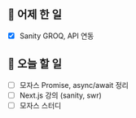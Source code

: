 ## 🐣 어제 한 일

- [x] Sanity GROQ, API 연동

## 🐤 오늘 할 일

- [ ] 모자스 Promise, async/await 정리
- [ ] Next.js 강의 (sanity, swr)
- [ ] 모자스 스터디
